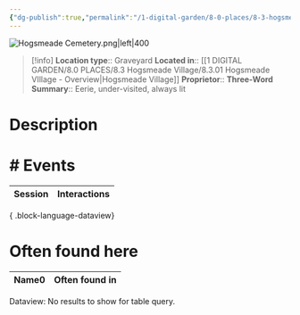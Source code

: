 ```yaml
---
{"dg-publish":true,"permalink":"/1-digital-garden/8-0-places/8-3-hogsmeade-village/8-3-23-hogsmeade-cemetery/","tags":["#place","#hogsmeade","#service-building"]}
---
```


![Hogsmeade Cemetery.png|left|400](/img/user/1%20DIGITAL%20GARDEN/8.0%20PLACES/8.3%20Hogsmeade%20Village/(Attachments)/Hogsmeade%20Cemetery.png)
>[!info]
>**Location type**::  Graveyard
>**Located in**:: [[1 DIGITAL GARDEN/8.0 PLACES/8.3 Hogsmeade Village/8.3.01 Hogsmeade VIllage - Overview\|Hogsmeade Village]]
>**Proprietor**:: 
>**Three-Word Summary**:: Eerie, under-visited, always lit 

# Description


# # Events

| Session | Interactions |
| ------- | ------------ |

{ .block-language-dataview}

# Often found here

<div><table class="dataview table-view-table"><thead class="table-view-thead"><tr class="table-view-tr-header"><th class="table-view-th"><span>Name</span><span class="dataview small-text">0</span></th><th class="table-view-th"><span>Often found in</span></th></tr></thead><tbody class="table-view-tbody"></tbody></table><div class="dataview dataview-error-box"><p class="dataview dataview-error-message">Dataview: No results to show for table query.</p></div></div>